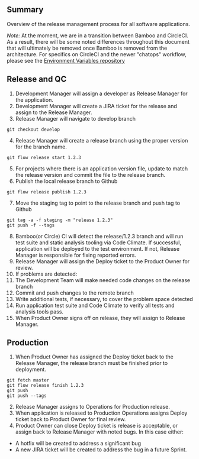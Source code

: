 Summary
-------

Overview of the release management process for all software applications.

*Note:* At the moment, we are in a transition between Bamboo and CircleCI. As a
result, there will be some noted differences throughout this document that will ultimately be removed once
Bamboo is removed from the architecture. For specifics on CircleCI and the newer
"chatops" workflow, please see the [Environment Variables
repository](https://github.com/ucsdlib/env-variables/)

## Release and QC
1. Development Manager will assign a developer as Release Manager for the
   application.
2. Development Manager will create a JIRA ticket for the release and assign to
   the Release Manager.
3. Release Manager will navigate to develop branch
```
git checkout develop
```
4. Release Manager will create a release branch using the proper version for the
   branch name.
```
git flow release start 1.2.3
```
5. For projects where there is an application version file, update to match the
   release version and commit the file to the release branch.
6. Publish the local release branch to Github
```
git flow release publish 1.2.3
```
7. Move the staging tag to point to the release branch and push tag to Github
```
git tag -a -f staging -m "release 1.2.3"
git push -f --tags
```
8. Bamboo(or Circle) CI will detect the release/1.2.3 branch and will run test suite and
   static analysis tooling via Code Climate. If successful, application will be
deployed to the test environment. If not, Release Manager is responsible for
fixing reported errors.
9. Release Manager will assign the Deploy ticket to the Product Owner for
   review.
10. If problems are detected:
  1. The Development Team will make needed code changes on the release branch
  2. Commit and push changes to the remote branch
  3. Write additional tests, if necessary, to cover the problem space detected
  4. Run application test suite and Code Climate to verify all tests and
     analysis tools pass.
11. When Product Owner signs off on release, they will assign to Release
    Manager.

## Production
1. When Product Owner has assigned the Deploy ticket back to the Release
   Manager, the release branch must be finished prior to deployment.
```
git fetch master
git flow release finish 1.2.3
git push
git push --tags
```
2. Release Manager assigns to Operations for Production release.
3. When application is released to Production Operations assigns Deploy ticket
   back to Product Owner for final review.
4. Product Owner can close Deploy ticket is release is acceptable, or assign
   back to Release Manager with noted bugs. In this case either:
  * A hotfix will be created to address a significant bug
  * A new JIRA ticket will be created to address the bug in a future Sprint.
